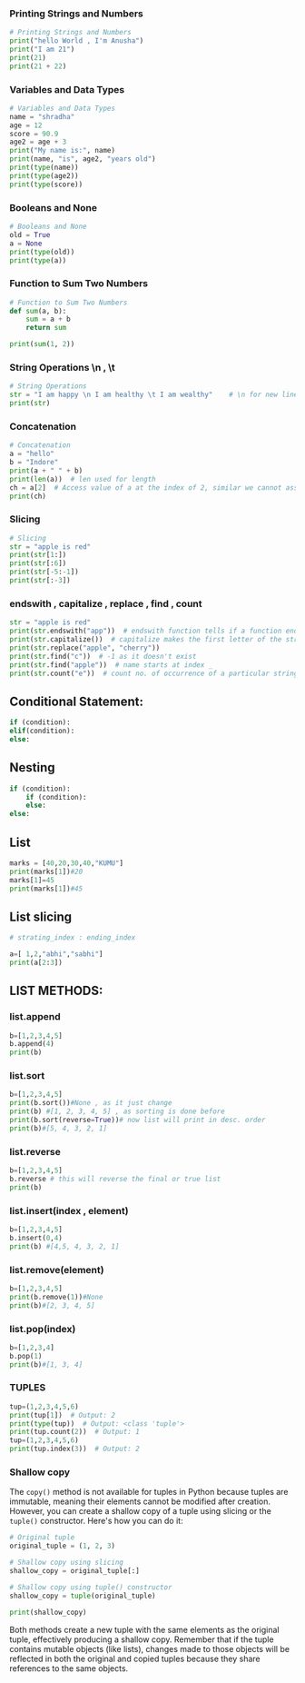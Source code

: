 ###  Printing Strings and Numbers
```python
# Printing Strings and Numbers
print("hello World , I'm Anusha")
print("I am 21")
print(21)
print(21 + 22)
```
### Variables and Data Types
```python
# Variables and Data Types
name = "shradha"
age = 12
score = 90.9
age2 = age + 3
print("My name is:", name)
print(name, "is", age2, "years old")
print(type(name))
print(type(age2))
print(type(score))
```
### Booleans and None
```python
# Booleans and None
old = True
a = None
print(type(old))
print(type(a))
```
###  Function to Sum Two Numbers
```python
# Function to Sum Two Numbers
def sum(a, b):
    sum = a + b
    return sum

print(sum(1, 2))
```
### String Operations \n , \t
```python
# String Operations
str = "I am happy \n I am healthy \t I am wealthy"    # \n for new line and \t for tab
print(str)
```
### Concatenation
```python
# Concatenation
a = "hello"
b = "Indore"
print(a + " " + b)
print(len(a))  # len used for length
ch = a[2]  # Access value of a at the index of 2, similar we cannot assign the value
print(ch)
```
###  Slicing

```python
# Slicing
str = "apple is red"
print(str[1:])
print(str[:6])
print(str[-5:-1])
print(str[:-3])
```
### endswith , capitalize , replace , find , count
```python
str = "apple is red"
print(str.endswith("app"))  # endswith function tells if a function ends with a particular string or not
print(str.capitalize())  # capitalize makes the first letter of the string capital.
print(str.replace("apple", "cherry"))
print(str.find("c"))  # -1 as it doesn't exist
print(str.find("apple"))  # name starts at index _
print(str.count("e"))  # count no. of occurrence of a particular string
```
## Conditional Statement:
```python
if (condition):
elif(condition):
else:
```
## Nesting 
```python
if (condition): 
    if (condition):
    else:
else:
```
## List
```python
marks = [40,20,30,40,"KUMU"]
print(marks[1])#20
marks[1]=45
print(marks[1])#45
```
## List slicing 
```python
# strating_index : ending_index

a=[ 1,2,"abhi","sabhi"]
print(a[2:3])
```
## LIST METHODS:

### list.append
```python
b=[1,2,3,4,5]
b.append(4)
print(b)
```
### list.sort
```python
b=[1,2,3,4,5]
print(b.sort())#None , as it just change 
print(b) #[1, 2, 3, 4, 5] , as sorting is done before
print(b.sort(reverse=True))# now list will print in desc. order
print(b)#[5, 4, 3, 2, 1]
```
### list.reverse
```python
b=[1,2,3,4,5]
b.reverse # this will reverse the final or true list
print(b)
```
### list.insert(index , element)
```python
b=[1,2,3,4,5]
b.insert(0,4)
print(b) #[4,5, 4, 3, 2, 1]
```
### list.remove(element)
```python
b=[1,2,3,4,5]
print(b.remove(1))#None
print(b)#[2, 3, 4, 5]
```
### list.pop(index)
```python
b=[1,2,3,4]
b.pop(1)
print(b)#[1, 3, 4]
```


### TUPLES 

```python
tup=(1,2,3,4,5,6)
print(tup[1])  # Output: 2
print(type(tup))  # Output: <class 'tuple'>
print(tup.count(2))  # Output: 1
tup=(1,2,3,4,5,6)
print(tup.index(3))  # Output: 2
```
### Shallow copy 
The `copy()` method is not available for tuples in Python because tuples are immutable, meaning their elements cannot be modified after creation. However, you can create a shallow copy of a tuple using slicing or the `tuple()` constructor. Here's how you can do it:

```python
# Original tuple
original_tuple = (1, 2, 3)

# Shallow copy using slicing
shallow_copy = original_tuple[:]

# Shallow copy using tuple() constructor
shallow_copy = tuple(original_tuple)

print(shallow_copy)
```

Both methods create a new tuple with the same elements as the original tuple, effectively producing a shallow copy. Remember that if the tuple contains mutable objects (like lists), changes made to those objects will be reflected in both the original and copied tuples because they share references to the same objects.

